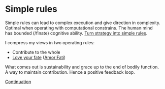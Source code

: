 # Simple rules
Simple rules can lead to complex execution and give direction in complexity. Optimal when operating with computational constrains. The human mind has bounded (/finate) cognitive ability. [Turn strategy into simple rules](https://hbr.org/2001/01/strategy-as-simple-rules).

I compress my views in two operating rules:
* Contribute to the whole
* [Love your fate](https://en.wikipedia.org/wiki/Stoicism) ([Amor Fati](https://nl.wikipedia.org/wiki/Amor_fati))

What comes out is sustainability and grace up to the end of bodily function. A way to maintain contribution. Hence a positive feedback loop.

[Continuation](/continuation)